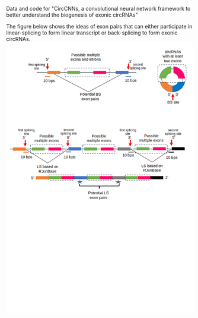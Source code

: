 Data and code for "CircCNNs, a convolutional neural network framework to better understand the biogenesis of exonic circRNAs"

The figure below shows the ideas of exon pairs that can either participate in linear-splicing to form linear transcript or back-splicing to form exonic circRNAs.
![CircCNN Base models](Images/CircCNN.png)
